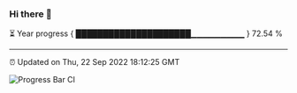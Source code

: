 ### Hi there 👋

⏳ Year progress { █████████████████████▁▁▁▁▁▁▁▁▁ } 72.54 %

---

⏰ Updated on Thu, 22 Sep 2022 18:12:25 GMT

![Progress Bar CI](https://github.com/Shyam-Makwana/GitHub-Actions-Demo/workflows/Progress%20Bar%20CI/badge.svg)

